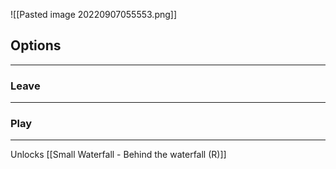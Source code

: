 ![[Pasted image 20220907055553.png]]

## Options
---

### Leave
---

### Play
---
Unlocks [[Small Waterfall - Behind the waterfall (R)]]